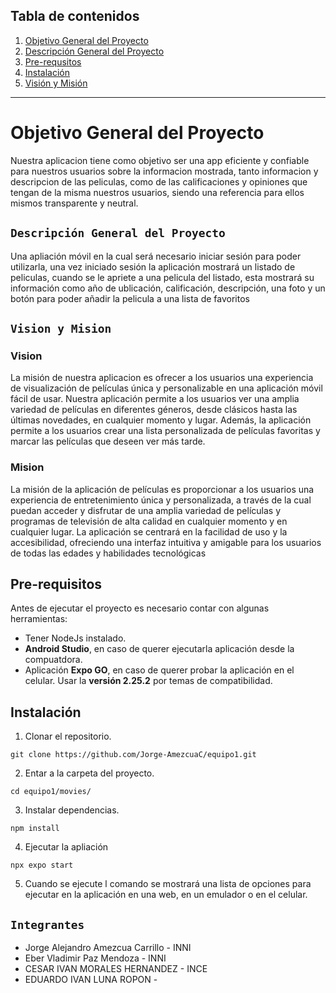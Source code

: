 ## Tabla de contenidos
1. [Objetivo General del Proyecto](#objetivo-general-del-proyecto)
2. [Descripción General del Proyecto](#descripción-general-del-proyecto)
3. [Pre-requsitos](#pre-requisitos)
4. [Instalación](#instalación)
5. [Visión y Misión](#vision-y-mision)
***

# Objetivo General del Proyecto

Nuestra aplicacion tiene como objetivo ser una app eficiente y confiable para nuestros usuarios sobre la informacion mostrada, tanto informacion y descripcion de las peliculas, como de las calificaciones y opiniones que tengan de la misma nuestros usuarios, siendo una referencia para ellos mismos transparente y neutral.

## `Descripción General del Proyecto`

Una apliación móvil en la cual será necesario iniciar sesión para poder utilizarla, una vez iniciado sesión la aplicación mostrará un listado de peliculas, cuando se le apriete a una pelicula del listado, esta mostrará su información como año de ublicación, calificación, descripción, una foto y un botón para poder añadir la pelicula a una lista de favoritos

## `Vision y Mision`

### Vision

La misión de nuestra aplicacion es ofrecer a los usuarios una experiencia de visualización de películas única y personalizable en una aplicación móvil fácil de usar. Nuestra aplicación permite a los usuarios ver una amplia variedad de películas en diferentes géneros, desde clásicos hasta las últimas novedades, en cualquier momento y lugar. Además, la aplicación permite a los usuarios crear una lista personalizada de películas favoritas y marcar las películas que deseen ver más tarde.

### Mision

La misión de la aplicación de películas es proporcionar a los usuarios una experiencia de entretenimiento única y personalizada, a través de la cual puedan acceder y disfrutar de una amplia variedad de películas y programas de televisión de alta calidad en cualquier momento y en cualquier lugar. La aplicación se centrará en la facilidad de uso y la accesibilidad, ofreciendo una interfaz intuitiva y amigable para los usuarios de todas las edades y habilidades tecnológicas

## Pre-requisitos

Antes de ejecutar el proyecto es necesario contar con algunas herramientas:
  - Tener NodeJs instalado.
  - **Android Studio**, en caso de querer ejecutarla aplicación desde la compuatdora.
  - Aplicación **Expo GO**, en caso de querer probar la aplicación en el celular. Usar la **versión 2.25.2** por temas de compatibilidad. 

## Instalación

1. Clonar el repositorio.
```
git clone https://github.com/Jorge-AmezcuaC/equipo1.git
```
2. Entar a la carpeta del proyecto.
```
cd equipo1/movies/
```
3. Instalar dependencias.
```
npm install
```
4. Ejecutar la apliación
```
npx expo start
```
5. Cuando se ejecute l comando se mostrará una lista de opciones para ejecutar en la aplicación en una web, en un emulador o en el celular.


## `Integrantes`

* Jorge Alejandro Amezcua Carrillo - INNI
* Eber Vladimir Paz Mendoza - INNI
* CESAR IVAN MORALES HERNANDEZ - INCE 
* EDUARDO IVAN LUNA ROPON -
